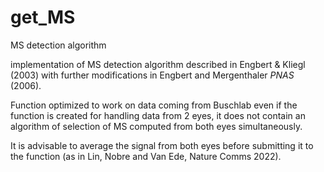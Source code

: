 # get_MS
MS detection algorithm


implementation of MS detection algorithm described in Engbert & Kliegl (2003) with further modifications in Engbert and Mergenthaler *PNAS* (2006).

Function optimized to work on data coming from Buschlab even if the function is created for handling data from 2 eyes, 
it does not contain an algorithm of selection of MS computed from both eyes simultaneously.

It is advisable to average the signal from both eyes before submitting it to the function (as in Lin, Nobre and Van Ede, Nature Comms 2022).

